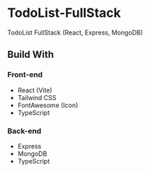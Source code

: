 # TodoList-FullStack
TodoList FullStack (React, Express, MongoDB)

## Build With
### Front-end
- React (Vite)
- Tailwind CSS
- FontAwesome (Icon)
- TypeScript
  
### Back-end
* Express
* MongoDB
* TypeScript
